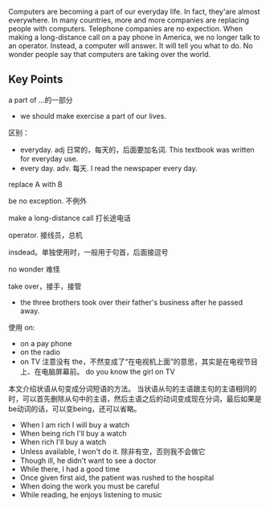 Computers are becoming a part of our everyday life. In fact, they'are almost everywhere.
In many countries, more and more companies are replacing people with computers. Telephone companies are no expection. 
When making a long-distance call on a pay phone in America, we no longer talk to an operator. 
Instead, a computer will answer. It will tell you what to do.
No wonder people say that computers are taking over the world.

## Key Points
a part of ...的一部分
- we should make exercise a part of our lives.

区别：
- everyday. adj 日常的，每天的，后面要加名词. This textbook was written for everyday use.
- every day. adv. 每天. I read the newspaper every day.

replace A with B

be no exception. 不例外

make a long-distance call 打长途电话 

operator. 接线员，总机

insdead。单独使用时，一般用于句首，后面接逗号

no wonder 难怪

take over，接手，接管
- the three brothers took over their father's business after he passed away.

使用 on:
- on a pay phone
- on the radio 
- on TV 注意没有 the，不然变成了“在电视机上面”的意思，其实是在电视节目上、在电脑屏幕前。 do you know the girl on TV

本文介绍状语从句变成分词短语的方法。
当状语从句的主语跟主句的主语相同的时，可以首先删除从句中的主语，然后主语之后的动词变成现在分词，最后如果是be动词的话，可以变being，还可以省略。
- When I am rich I will buy a watch
- When being rich I'll buy a watch 
- When rich I'll buy a watch
- Unless available, I won't do it. 除非有空，否则我不会做它
- Though ill, he didn't want to see a doctor
- While there, I had a good time
- Once given first aid, the patient was rushed to the hospital
- When doing the work you must be careful
- While reading, he enjoys listening to music
